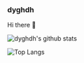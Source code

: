 

### dyghdh

Hi there 👋


![dyghdh's github stats](https://github-readme-stats.vercel.app/api?username=dyghdh&count_private=true&show_icons=true)

![Top Langs](https://github-readme-stats.vercel.app/api/top-langs/?username=dyghdh&layout=compact)

